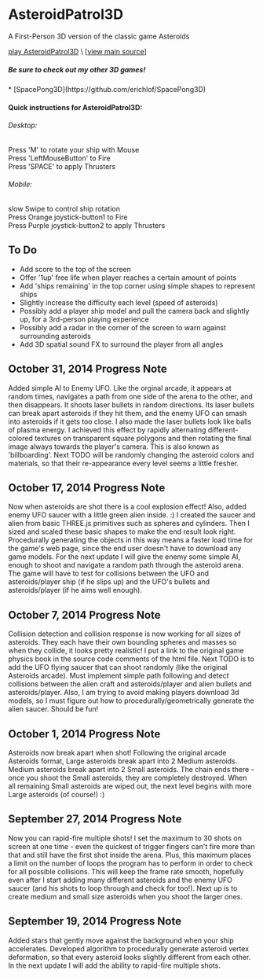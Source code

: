 AsteroidPatrol3D
================

A First-Person 3D version of the classic game Asteroids <br>

[play AsteroidPatrol3D](http://erichlof.github.io/AsteroidPatrol3D/AsteroidPatrol3D.html)
\ [[view main source](https://github.com/erichlof/AsteroidPatrol3D/blob/gh-pages/AsteroidPatrol3D.html)\]

<h5>Be sure to check out my other 3D games!</h5>
* [SpacePong3D](https://github.com/erichlof/SpacePong3D)


<h4>Quick instructions for AsteroidPatrol3D:</h4>
<h6>Desktop:</h6> 
Press 'M' to rotate your ship with Mouse <br>
Press 'LeftMouseButton' to Fire <br>
Press 'SPACE' to apply Thrusters <br>

<h6>Mobile:</h6> 
slow Swipe to control ship rotation <br>
Press Orange joystick-button1 to Fire <br>
Press Purple joystick-button2 to apply Thrusters <br>


To Do
-----

* Add score to the top of the screen
* Offer '1up' free life when player reaches a certain amount of points
* Add 'ships remaining' in the top corner using simple shapes to represent ships
* Slightly increase the difficulty each level (speed of asteroids)
* Possibly add a player ship model and pull the camera back and slightly up, for a 3rd-person playing experience
* Possibly add a radar in the corner of the screen to warn against surrounding asteroids
* Add 3D spatial sound FX to surround the player from all angles


October 31, 2014 Progress Note
--------------------------------

Added simple AI to Enemy UFO.  Like the orginal arcade, it appears at random times, navigates a path from one side of the arena to the other, and then disappears.  It shoots laser bullets in random directions.  Its laser bullets can break apart asteroids if they hit them, and the enemy UFO can smash into asteroids if it gets too close.  I also made the laser bullets look like balls of plasma energy.  I achieved this effect by rapidly alternating different-colored textures on transparent square polygons and then rotating the final image always towards the player's camera.  This is also known as 'billboarding'.  Next TODO will be randomly changing the asteroid colors and materials, so that their re-appearance every level seems a little fresher.


October 17, 2014 Progress Note
--------------------------------

Now when asteroids are shot there is a cool explosion effect!  Also, added enemy UFO saucer with a little green alien inside. :) I created the saucer and alien from basic THREE.js primitives such as spheres and cylinders.  Then I sized and scaled these basic shapes to make the end result look right.  Procedurally generating the objects in this way means a faster load time for the game's web page, since the end user doesn't have to download any game models.  For the next update I will give the enemy some simple AI, enough to shoot and navigate a random path through the asteroid arena.  The game will have to test for collisions between the UFO and asteroids/player ship (if he slips up) and the UFO's bullets and asteroids/player (if he aims well enough).


October 7, 2014 Progress Note
--------------------------------

Collision detection and collision response is now working for all sizes of asteroids.  They each have their own bounding spheres and masses so when they collide, it looks pretty realistic!  I put a link to the original game physics book in the source code comments of the html file. Next TODO is to add the UFO flying saucer that can shoot randomly (like the original Asteroids arcade).  Must implement simple path following and detect collisions between the alien craft and asteroids/player and alien bullets and asteroids/player.  Also, I am trying to avoid making players download 3d models, so I must figure out how to procedurally/geometrically generate the alien saucer. Should be fun!


October 1, 2014 Progress Note
--------------------------------

Asteroids now break apart when shot!  Following the original arcade Asteroids format, Large asteroids break apart into 2 Medium asteroids.  Medium asteroids break apart into 2 Small asteroids.  The chain ends there - once you shoot the Small asteroids, they are completely destroyed.  When all remaining Small asteroids are wiped out, the next level begins with more Large asteroids (of course!) :)  


September 27, 2014 Progress Note
--------------------------------

Now you can rapid-fire multiple shots!  I set the maximum to 30 shots on screen at one time - even the quickest of trigger fingers can't fire more than that and still have the first shot inside the arena.  Plus, this maximum places a limit on the number of loops the program has to perform in order to check for all possible collisions.  This will keep the frame rate smooth, hopefully even after I start adding many different asteroids and the enemy UFO saucer (and his shots to loop through and check for too!).  Next up is to create medium and small size asteroids when you shoot the larger ones.


September 19, 2014 Progress Note
--------------------------------

Added stars that gently move against the background when your ship accelerates.  Developed algorithm to procedurally generate asteroid vertex deformation, so that every asteroid looks slightly different from each other.  In the next update I will add the ability to rapid-fire multiple shots. 
